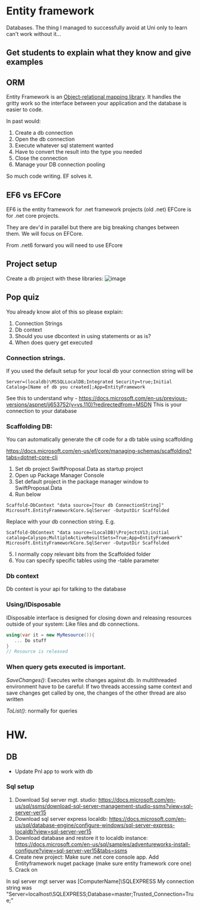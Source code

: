 # Entity framework
Databases. The thing I managed to successfully avoid at Uni only to learn can't work without it...


## Get students to explain what they know and give examples


## ORM
Entity Framework is an [Object-relational mapping library](https://en.wikipedia.org/wiki/Object-relational_mapping). It handles the gritty work so the interface between your application and the database is easier to code.

In past would:
1. Create a db connection
2. Open the db connection
3. Execute whatever sql statement wanted
4. Have to convert the result into the type you needed
5. Close the connection
6. Manage your DB connection pooling

So much code writing. EF solves it.

## EF6 vs EFCore
EF6 is the entity framework for .net framework projects (old .net)
EFCore is for .net core projects. 

They are dev'd in parallel but there are big breaking changes between them. We will focus on EFCore.

From .net6 forward you will need to use EFcore
## Project setup
Create a db project with these libraries:
![image](https://user-images.githubusercontent.com/63453969/182610077-fae29d0d-08ad-4a4e-9277-f912de292d58.png)


## Pop quiz
You already know alot of this so please explain:
1. Connection Strings 
2. Db context
3. Should you use dbcontext in using statements or as is?
4. When does query get executed

### Connection strings.
If you used the default setup for your local db your connection string will be
```
Server=(localdb)\MSSQLLocalDB;Integrated Security=true;Initial Catalog=[Name of db you created];App=EntityFramework
```
See this to understand why - https://docs.microsoft.com/en-us/previous-versions/aspnet/jj653752(v=vs.110)?redirectedfrom=MSDN
This is your connection to your database


### Scaffolding DB:
You can automatically generate the c# code for a db table using scaffolding

https://docs.microsoft.com/en-us/ef/core/managing-schemas/scaffolding?tabs=dotnet-core-cli

1. Set db project SwiftProposal.Data as startup project
2. Open up Package Manager Console
3. Set default project in the package manager window to SwiftProposal.Data 
4. Run below
```
Scaffold-DbContext "data source=[Your db ConnectionString]" Microsoft.EntityFrameworkCore.SqlServer -OutputDir Scaffolded
```

Replace with your db connection string. E.g.
```
Scaffold-DbContext "data source=(LocalDB)\ProjectsV13;initial catalog=Calyspo;MultipleActiveResultSets=True;App=EntityFramework" Microsoft.EntityFrameworkCore.SqlServer -OutputDir Scaffolded
```

5. I normally copy relevant bits from the Scaffolded folder
6. You can specify specific tables using the -table parameter

### Db context
Db context is your api for talking to the database

### Using/IDisposable
IDisposable interface is designed for closing down and releasing resources outside of your system: Like files and db connections.

```csharp
using(var it = new MyResource()){
   ... Do stuff
}
// Resource is released
```

### When query gets executed is important.
*SaveChanges()*: Executes write changes against db. In multithreaded environment have to be careful: If two threads accessing same context and save changes get called by one, the changes of the other thread are also written

*ToList()*: normally for queries


# HW.

## DB 
- Update Pnl app to work with db

### Sql setup
1. Download Sql server mgt. studio: https://docs.microsoft.com/en-us/sql/ssms/download-sql-server-management-studio-ssms?view=sql-server-ver15
2. Download sql server express localdb: https://docs.microsoft.com/en-us/sql/database-engine/configure-windows/sql-server-express-localdb?view=sql-server-ver15
3. Download database and restore it to localdb instance: https://docs.microsoft.com/en-us/sql/samples/adventureworks-install-configure?view=sql-server-ver15&tabs=ssms
4. Create new project: Make sure .net core console app. Add Entityframework nuget package (make sure entity framework core one)
5. Crack on

In sql server mgt server was [ComputerName]\SQLEXPRESS
My connection string was "Server=localhost\SQLEXPRESS;Database=master;Trusted_Connection=True;"
